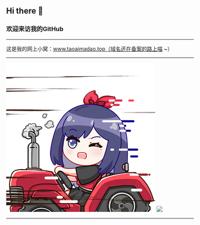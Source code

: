 ## Hi there 👋

### 欢迎来访我的GitHub

---

这是我的网上小窝：www.taoaimadao.top（域名还在备案的路上喵 ~）

-------------------------------------------------------------------------------------------------------------------------------------------------------------------------------------------

<img src=".\static\image\role.gif" style="height:400px" />                          <img src=".\static\image\code_pistol.gif" style="height:400px" />

-------------------------------------------------------------------------------------------------------------------------------------------------------------------------------------------